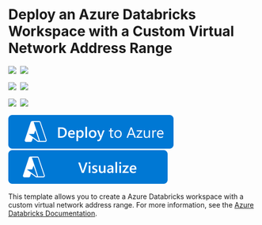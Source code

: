 # Deploy an Azure Databricks Workspace with a Custom Virtual Network Address Range

<IMG SRC="https://azurequickstartsservice.blob.core.windows.net/badges/101-databricks-workspace-with-custom-vnet-address/PublicLastTestDate.svg" />&nbsp;
<IMG SRC="https://azurequickstartsservice.blob.core.windows.net/badges/101-databricks-workspace-with-custom-vnet-address/PublicDeployment.svg" />&nbsp;

<IMG SRC="https://azurequickstartsservice.blob.core.windows.net/badges/101-databricks-workspace-with-custom-vnet-address/FairfaxLastTestDate.svg" />&nbsp;
<IMG SRC="https://azurequickstartsservice.blob.core.windows.net/badges/101-databricks-workspace-with-custom-vnet-address/FairfaxDeployment.svg" />&nbsp;

<IMG SRC="https://azurequickstartsservice.blob.core.windows.net/badges/101-databricks-workspace-with-custom-vnet-address/BestPracticeResult.svg" />&nbsp;
<IMG SRC="https://azurequickstartsservice.blob.core.windows.net/badges/101-databricks-workspace-with-custom-vnet-address/CredScanResult.svg" />&nbsp;

<a href="https://portal.azure.com/#create/Microsoft.Template/uri/https%3A%2F%2Fraw.githubusercontent.com%2FAzure%2Fazure-quickstart-templates%2Fmaster%2F101-databricks-workspace-with-custom-vnet-address%2Fazuredeploy.json" target="_blank">
    <img src="https://raw.githubusercontent.com/Azure/azure-quickstart-templates/master/1-CONTRIBUTION-GUIDE/images/deploytoazure.svg"/>
</a>
<a href="http://armviz.io/#/?load=https%3A%2F%2Fraw.githubusercontent.com%2FAzure%2Fazure-quickstart-templates%2Fmaster%2F101-databricks-workspace-with-custom-vnet-address%2Fazuredeploy.json" target="_blank">
    <img src="https://raw.githubusercontent.com/Azure/azure-quickstart-templates/master/1-CONTRIBUTION-GUIDE/images/visualizebutton.svg"/>
</a>

This template allows you to create a Azure Databricks workspace with a custom virtual network address range.
For more information, see the <a href="https://docs.microsoft.com/en-us/azure/azure-databricks/">Azure Databricks Documentation</a>.

